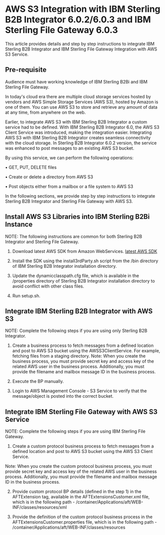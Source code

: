 # AWS S3 Integration with IBM Sterling B2B Integrator 6.0.2/6.0.3 and IBM Sterling File Gateway 6.0.3
This article provides details and step by step instructions to integrate IBM Sterling B2B Integrator and IBM Sterling File Gateway Integration with AWS S3 Service. 
## Pre-requisite
Audience must have working knowledge of IBM Sterling B2Bi and IBM Sterling File Gateway.

In today's cloud era there are multiple cloud storage services hosted by vendors and AWS Simple Storage Services (AWS S3), hosted by Amazon is one of them. You can use AWS S3 to store and retrieve any amount of data at any time, from anywhere on the web.

Earlier, to integrate AWS S3 with IBM Sterling B2B Integrator a custom service had to be defined. With IBM Sterling B2B Integrator 6.0, the AWS S3 Client Service was introduced, making the integration easier. Integrating AWS S3 with IBM Sterling B2B Integrator creates seamless connectivity with the cloud storage. In Sterling B2B Integrator 6.0.2 version, the service was enhanced to post messages to an existing AWS S3 bucket.

By using this service, we can perform the following operations:

•	GET, PUT, DELETE files

•	Create or delete a directory from AWS S3

•	Post objects either from a mailbox or a file system to AWS S3

In the following sections, we provide step by step instructions to integrate Sterling B2B Integrator and Sterling File Gateway with AWS S3.

## Install AWS S3 Libraries into IBM Sterling B2Bi Instance
NOTE: The following instructions are common for both Sterling B2B Integrator and Sterling File Gateway.

1.	Download latest AWS SDK from Amazon WebServices.
[latest AWS SDK](https://sdk-for-java.amazonwebservices.com/latest/aws-java-sdk.zip)

2.	Install the SDK using the install3rdParty.sh script from the /bin directory of IBM Sterling B2B Integrator installation directory.

3.	Update the dynamicclasspath.cfg file, which is available in the /properties directory of Sterling B2B Integrator installation directory to avoid conflict with other class files.

4.	Run setup.sh.

## Integrate IBM Sterling B2B Integrator with AWS S3

NOTE: Complete the following steps if you are using only Sterling B2B Integrator.

1.	Create a business process to fetch messages from a defined location and post to AWS S3 bucket using the AWSS3ClientService. For example, fetching files from a staging directory.
Note: When you create the business process, you must provide secret key and access key of the related AWS user in the business process. Additionally, you must provide the filename and mailbox message ID in the business process.

2.	Execute the BP manually.

3.	Login to AWS Management Console - S3 Service to verify that the message/object is posted into the correct bucket.

## Integrate IBM Sterling File Gateway with AWS S3 Service

NOTE: Complete the following steps if you are using IBM Sterling File Gateway.

1.	Create a custom protocol business process to fetch messages from a defined location and post to AWS S3 bucket using the AWS S3 Client Service.

Note: When you create the custom protocol business process, you must provide secret key and access key of the related AWS user in the business process. Additionally, you must provide the filename and mailbox message ID in the business process.

2.	Provide custom protocol BP details (defined in the step 1) in the AFTExtension tag, available in the AFTExtensionsCustomer.xml file, which is in the following path - <B2BiInstallationDirectory>/container/Applications/aft/WEB-INF/classes/resources/xml 

3.	Provide the definition of the custom protocol business process in the AFTExtensionsCustomer.properties file, which is in the following path - <B2BiInstallationDirectory>/container/Applications/aft/WEB-INF/classes/resources
